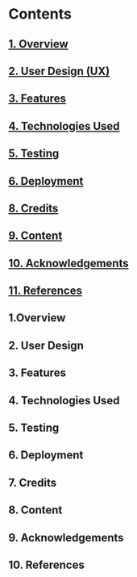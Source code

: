 # Contents
## [1. Overview](#1-Overview)
## [2. User Design (UX)](#2-User-Deign-UX)
## [3. Features](#3-Features)
## [4. Technologies Used](#4-Technologies-Used)
## [5. Testing](#5-Testing)
## [6. Deployment](#6-Deployment)
## [8. Credits](#8-Credits)
## [9. Content](#9-Content)
## [10. Acknowledgements](#10-Acknowledgements)
## [11. References](#11-References)




## 1.Overview
## 2. User Design
## 3. Features
## 4. Technologies Used
## 5. Testing
## 6. Deployment
## 7. Credits
## 8. Content
## 9. Acknowledgements
## 10. References